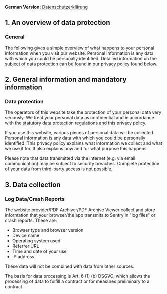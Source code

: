 **German Version:** [Datenschutzerklärung](/de/privacy/)

## 1. An overview of data protection
### General

The following gives a simple overview of what happens to your personal information when you visit our website. Personal information is any data with which you could be personally identified. Detailed information on the subject of data protection can be found in our privacy policy found below.

## 2. General information and mandatory information
### Data protection

The operators of this website take the protection of your personal data very seriously. We treat your personal data as confidential and in accordance with the statutory data protection regulations and this privacy policy.

If you use this website, various pieces of personal data will be collected. Personal information is any data with which you could be personally identified. This privacy policy explains what information we collect and what we use it for. It also explains how and for what purpose this happens.

Please note that data transmitted via the internet (e.g. via email communication) may be subject to security breaches. Complete protection of your data from third-party access is not possible.

## 3. Data collection
### Log Data/Crash Reports


The website provider/PDF Archiver/PDF Archive Viewer collect and store information that your browser/the app transmits to Sentry in "log files" or crash reports. These are:

* Browser type and browser version
* Device name
* Operating system used
* Referrer URL
* Time and date of your use
* IP address

These data will not be combined with data from other sources.

The basis for data processing is Art. 6 (1) (b) DSGVO, which allows the processing of data to fulfill a contract or for measures preliminary to a contract.

